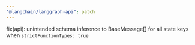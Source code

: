```yaml
---
"@langchain/langgraph-api": patch
---
```


fix(api): unintended schema inference to BaseMessage[] for all state keys when `strictFunctionTypes: true`
